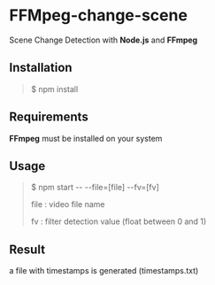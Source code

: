 # FFMpeg-change-scene #

Scene Change Detection with **Node.js** and **FFmpeg**

## Installation ##

> $ npm install

## Requirements ##

**FFmpeg** must be installed on your system

## Usage ##

> $ npm start -- --file=[file] --fv=[fv]
>
>file : video file name
>
>fv : filter detection value (float between 0 and 1)

## Result ##
a file with timestamps is generated (timestamps.txt)